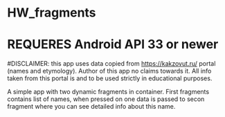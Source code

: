 # HW_fragments

# REQUERES Android API 33 or newer

#DISCLAIMER: this app uses data copied from https://kakzovut.ru/ portal (names and etymology). Author of this app no claims towards it. All info taken from this portal is and to be used strictly in educational purposes.


A simple app with two dynamic fragments in container.
First fragments contains list of names, when pressed on one data is passed to secon fragment where you can see detailed info about this name.
